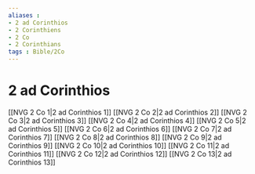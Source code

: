 ```yaml
---
aliases : 
- 2 ad Corinthios
- 2 Corinthiens
- 2 Co
- 2 Corinthians
tags : Bible/2Co
---
```


# 2 ad Corinthios

[[NVG 2 Co 1|2 ad Corinthios 1]]
[[NVG 2 Co 2|2 ad Corinthios 2]]
[[NVG 2 Co 3|2 ad Corinthios 3]]
[[NVG 2 Co 4|2 ad Corinthios 4]]
[[NVG 2 Co 5|2 ad Corinthios 5]]
[[NVG 2 Co 6|2 ad Corinthios 6]]
[[NVG 2 Co 7|2 ad Corinthios 7]]
[[NVG 2 Co 8|2 ad Corinthios 8]]
[[NVG 2 Co 9|2 ad Corinthios 9]]
[[NVG 2 Co 10|2 ad Corinthios 10]]
[[NVG 2 Co 11|2 ad Corinthios 11]]
[[NVG 2 Co 12|2 ad Corinthios 12]]
[[NVG 2 Co 13|2 ad Corinthios 13]]
